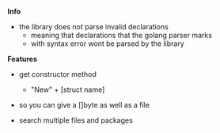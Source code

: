 **Info**

- the library does not parse invalid declarations
  - meaning that declarations that the golang parser marks 
  - with syntax error wont be parsed by the library






**Features**

- get constructor method
  - "New" + [struct name]


- so you can give a []byte as well as a file


- search multiple files and packages